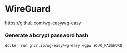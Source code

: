 # WireGuard
https://github.com/wg-easy/wg-easy

### Generate a bcrypt password hash
```
docker run ghcr.io/wg-easy/wg-easy wgpw YOUR_PASSWORD
```
